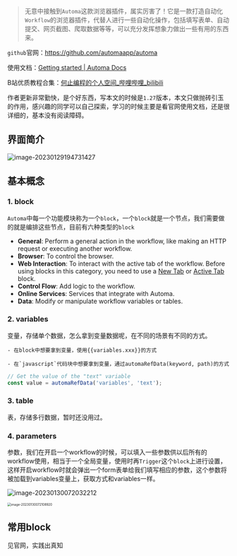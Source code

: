 > 无意中接触到`Automa`这款浏览器插件，属实厉害了！它是一款打造自动化`Workflow`的浏览器插件，代替人进行一些自动化操作，包括填写表单、自动提交、网页截图、爬取数据等等，可以充分发挥想象力做出一些有用的东西来。

`github`官网：https://github.com/automaapp/automa

使用文档：[Getting started | Automa Docs](https://docs.automa.site/)

B站优质教程合集：[何止编程的个人空间_哔哩哔哩_bilibili](https://space.bilibili.com/174931935/channel/collectiondetail?sid=195463)

作者更新非常勤快，是个好东西，写本文的时候是`1.27`版本，本文只做抛砖引玉的作用，感兴趣的同学可以自己探索，学习的时候主要是看官网使用文档，还是很详细的，基本没有阅读障碍。

## 界面简介

![image-20230129194731427](https://gitlab.com/lijing-2008/blogpic/-/raw/main/pictures/2023/01/29_19_48_36_image-20230129194731427.png)

## 基本概念

### 1. block

`Automa`中每一个功能模块称为一个`block`，一个`block`就是一个节点，我们需要做的就是编排这些节点，目前有六种类型的`block`

- **General**: Perform a general action in the workflow, like making an HTTP request or executing another workflow.
- **Browser**: To control the browser.
- **Web Interaction**: To interact with the active tab of the workflow. Before using blocks in this category, you need to use a [New Tab](https://docs.automa.site/blocks/new-tab.html) or [Active Tab](https://docs.automa.site/blocks/active-tab.html) block.
- **Control Flow**: Add logic to the workflow.
- **Online Services**: Services that integrate with Automa.
- **Data**: Modify or manipulate workflow variables or tables.

### 2. variables

变量，存储单个数据，怎么拿到变量数据呢，在不同的场景有不同的方式。
```
- 在block中想要拿到变量，使用{{variables.xxx}}的方式

- 在`javascript`代码块中想要拿到变量，通过automaRefData(keyword, path)的方式
```

```js
// Get the value of the "text" variable
const value = automaRefData('variables', 'text');
```

### 3. table

表，存储多行数据，暂时还没用过。

### 4. parameters

参数，我们在开启一个workflow的时候，可以填入一些参数供以后所有的workflow使用，相当于一个全局变量，使用时再`Trigger`这个`block`上进行设置，这样开启workflow时就会弹出一个form表单给我们填写相应的参数，这个参数将被加载到variables变量上，获取方式和variables一样。

![image-20230130072032212](https://gitlab.com/lijing-2008/blogpic/-/raw/main/pictures/2023/01/30_7_20_32_image-20230130072032212.png)

<img src="https://gitlab.com/lijing-2008/blogpic/-/raw/main/pictures/2023/01/30_7_21_8_image-20230130072108920.png" alt="image-20230130072108920" style="zoom:50%;" />

## 常用block

见官网，实践出真知
